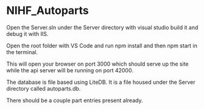 # NIHF_Autoparts

Open the Server.sln under the Server directory with visual studio build it and debug it with IIS.

Open the root folder with VS Code and run npm install and then npm start in the terminal.

This will open your browser on port 3000 which should serve up the site while the api server will be running on port 42000.

The database is file based using LiteDB. It is a file housed under the Server directory called autoparts.db. 

There should be a couple part entries present already.
